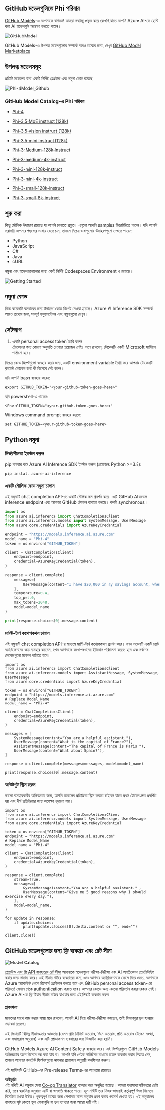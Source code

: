 <!--
CO_OP_TRANSLATOR_METADATA:
{
  "original_hash": "fb67a08b9fc911a10ed58081fadef416",
  "translation_date": "2025-07-16T18:59:11+00:00",
  "source_file": "md/01.Introduction/02/02.GitHubModel.md",
  "language_code": "bn"
}
-->
## GitHub মডেলগুলিতে Phi পরিবার

[GitHub Models](https://github.com/marketplace/models)-এ আপনাকে স্বাগতম! আমরা সবকিছু প্রস্তুত করে রেখেছি যাতে আপনি Azure AI-তে হোস্ট করা AI মডেলগুলি অন্বেষণ করতে পারেন।

![GitHubModel](../../../../../translated_images/GitHub_ModelCatalog.aa43c51c36454747ca1cc1ffa799db02cc66b4fb7e8495311701adb072442df8.bn.png)

GitHub Models-এ উপলব্ধ মডেলগুলোর সম্পর্কে আরও তথ্যের জন্য, দেখুন [GitHub Model Marketplace](https://github.com/marketplace/models)

## উপলব্ধ মডেলসমূহ

প্রতিটি মডেলের জন্য একটি নির্দিষ্ট প্লেগ্রাউন্ড এবং নমুনা কোড রয়েছে

![Phi-4Model_Github](../../../../../translated_images/GitHub_ModelPlay.cf6a9f1106e048535478f17ed0078551c3959884e4083eb62a895bb089dd831c.bn.png)

### GitHub Model Catalog-এ Phi পরিবার

- [Phi-4](https://github.com/marketplace/models/azureml/Phi-4)

- [Phi-3.5-MoE instruct (128k)](https://github.com/marketplace/models/azureml/Phi-3-5-MoE-instruct)

- [Phi-3.5-vision instruct (128k)](https://github.com/marketplace/models/azureml/Phi-3-5-vision-instruct)

- [Phi-3.5-mini instruct (128k)](https://github.com/marketplace/models/azureml/Phi-3-5-mini-instruct)

- [Phi-3-Medium-128k-Instruct](https://github.com/marketplace/models/azureml/Phi-3-medium-128k-instruct)

- [Phi-3-medium-4k-instruct](https://github.com/marketplace/models/azureml/Phi-3-medium-4k-instruct)

- [Phi-3-mini-128k-instruct](https://github.com/marketplace/models/azureml/Phi-3-mini-128k-instruct)

- [Phi-3-mini-4k-instruct](https://github.com/marketplace/models/azureml/Phi-3-mini-4k-instruct)

- [Phi-3-small-128k-instruct](https://github.com/marketplace/models/azureml/Phi-3-small-128k-instruct)

- [Phi-3-small-8k-instruct](https://github.com/marketplace/models/azureml/Phi-3-small-8k-instruct)

## শুরু করা

কিছু মৌলিক উদাহরণ রয়েছে যা আপনি চালাতে প্রস্তুত। এগুলো আপনি samples ডিরেক্টরিতে পাবেন। যদি আপনি সরাসরি আপনার পছন্দের ভাষায় যেতে চান, তাহলে নিচের ভাষাগুলোর উদাহরণগুলো দেখতে পারেন:

- Python  
- JavaScript  
- C#  
- Java  
- cURL  

নমুনা এবং মডেল চালানোর জন্য একটি নির্দিষ্ট Codespaces Environment ও রয়েছে।

![Getting Started](../../../../../translated_images/GitHub_ModelGetStarted.150220a802da6fb67944ad93c1a4c7b8a9811e43d77879a149ecf54c02928c6b.bn.png)

## নমুনা কোড

নিচে কয়েকটি ব্যবহারের জন্য উদাহরণ কোড স্নিপেট দেওয়া হয়েছে। Azure AI Inference SDK সম্পর্কে আরও তথ্যের জন্য, সম্পূর্ণ ডকুমেন্টেশন এবং নমুনাগুলো দেখুন।

## সেটআপ

1. একটি personal access token তৈরি করুন  
টোকেনের জন্য কোনো অনুমতি দেওয়ার প্রয়োজন নেই। মনে রাখবেন, টোকেনটি একটি Microsoft সার্ভিসে পাঠানো হবে।

নিচের কোড স্নিপেটগুলো ব্যবহার করার জন্য, একটি environment variable তৈরি করে আপনার টোকেনটি ক্লায়েন্ট কোডের জন্য কী হিসেবে সেট করুন।

যদি আপনি bash ব্যবহার করেন:  
```
export GITHUB_TOKEN="<your-github-token-goes-here>"
```  
যদি powershell-এ থাকেন:  

```
$Env:GITHUB_TOKEN="<your-github-token-goes-here>"
```  

Windows command prompt ব্যবহার করলে:  

```
set GITHUB_TOKEN=<your-github-token-goes-here>
```  

## Python নমুনা

### নির্ভরশীলতা ইনস্টল করুন  
pip ব্যবহার করে Azure AI Inference SDK ইনস্টল করুন (প্রয়োজন: Python >=3.8):  

```
pip install azure-ai-inference
```  
### একটি মৌলিক কোড নমুনা চালান

এই নমুনাটি chat completion API-তে একটি মৌলিক কল প্রদর্শন করে। এটি GitHub AI মডেল inference endpoint এবং আপনার GitHub টোকেন ব্যবহার করছে। কলটি synchronous।

```python
import os
from azure.ai.inference import ChatCompletionsClient
from azure.ai.inference.models import SystemMessage, UserMessage
from azure.core.credentials import AzureKeyCredential

endpoint = "https://models.inference.ai.azure.com"
model_name = "Phi-4"
token = os.environ["GITHUB_TOKEN"]

client = ChatCompletionsClient(
    endpoint=endpoint,
    credential=AzureKeyCredential(token),
)

response = client.complete(
    messages=[
        UserMessage(content="I have $20,000 in my savings account, where I receive a 4% profit per year and payments twice a year. Can you please tell me how long it will take for me to become a millionaire? Also, can you please explain the math step by step as if you were explaining it to an uneducated person?"),
    ],
    temperature=0.4,
    top_p=1.0,
    max_tokens=2048,
    model=model_name
)

print(response.choices[0].message.content)
```

### মাল্টি-টার্ন কথোপকথন চালান

এই নমুনাটি chat completion API-র মাধ্যমে মাল্টি-টার্ন কথোপকথন প্রদর্শন করে। যখন মডেলটি একটি চ্যাট অ্যাপ্লিকেশনের জন্য ব্যবহার করবেন, তখন আপনাকে কথোপকথনের ইতিহাস পরিচালনা করতে হবে এবং সর্বশেষ মেসেজগুলো মডেলে পাঠাতে হবে।

```
import os
from azure.ai.inference import ChatCompletionsClient
from azure.ai.inference.models import AssistantMessage, SystemMessage, UserMessage
from azure.core.credentials import AzureKeyCredential

token = os.environ["GITHUB_TOKEN"]
endpoint = "https://models.inference.ai.azure.com"
# Replace Model_Name
model_name = "Phi-4"

client = ChatCompletionsClient(
    endpoint=endpoint,
    credential=AzureKeyCredential(token),
)

messages = [
    SystemMessage(content="You are a helpful assistant."),
    UserMessage(content="What is the capital of France?"),
    AssistantMessage(content="The capital of France is Paris."),
    UserMessage(content="What about Spain?"),
]

response = client.complete(messages=messages, model=model_name)

print(response.choices[0].message.content)
```

### আউটপুট স্ট্রিম করুন

ভালো ব্যবহারকারীর অভিজ্ঞতার জন্য, আপনি মডেলের প্রতিক্রিয়া স্ট্রিম করতে চাইবেন যাতে প্রথম টোকেন দ্রুত প্রদর্শিত হয় এবং দীর্ঘ প্রতিক্রিয়ার জন্য অপেক্ষা এড়ানো যায়।

```
import os
from azure.ai.inference import ChatCompletionsClient
from azure.ai.inference.models import SystemMessage, UserMessage
from azure.core.credentials import AzureKeyCredential

token = os.environ["GITHUB_TOKEN"]
endpoint = "https://models.inference.ai.azure.com"
# Replace Model_Name
model_name = "Phi-4"

client = ChatCompletionsClient(
    endpoint=endpoint,
    credential=AzureKeyCredential(token),
)

response = client.complete(
    stream=True,
    messages=[
        SystemMessage(content="You are a helpful assistant."),
        UserMessage(content="Give me 5 good reasons why I should exercise every day."),
    ],
    model=model_name,
)

for update in response:
    if update.choices:
        print(update.choices[0].delta.content or "", end="")

client.close()
```

## GitHub মডেলগুলোর জন্য ফ্রি ব্যবহার এবং রেট সীমা

![Model Catalog](../../../../../translated_images/GitHub_Model.ca6c125cb3117d0ea7c2e204b066ee4619858d28e7b1a419c262443c5e9a2d5b.bn.png)

[প্লেগ্রাউন্ড এবং ফ্রি API ব্যবহারের রেট সীমা](https://docs.github.com/en/github-models/prototyping-with-ai-models#rate-limits) আপনাকে মডেলগুলো পরীক্ষা-নিরীক্ষা এবং AI অ্যাপ্লিকেশন প্রোটোটাইপ করার জন্য সাহায্য করে। এই সীমার বাইরে ব্যবহারের জন্য, এবং আপনার অ্যাপ্লিকেশনকে স্কেলে নিয়ে যেতে, আপনাকে Azure অ্যাকাউন্ট থেকে রিসোর্স প্রোভিশন করতে হবে এবং GitHub personal access token-এর পরিবর্তে সেখান থেকে authentication করতে হবে। আপনার কোডে অন্য কোনো পরিবর্তন করার দরকার নেই। Azure AI-তে ফ্রি টিয়ার সীমার বাইরে যাওয়ার জন্য এই লিঙ্কটি ব্যবহার করুন।

### প্রকাশনা

মডেলের সাথে কাজ করার সময় মনে রাখবেন, আপনি AI নিয়ে পরীক্ষা-নিরীক্ষা করছেন, তাই বিষয়বস্তুর ভুল হওয়ার সম্ভাবনা রয়েছে।

এই ফিচারটি বিভিন্ন সীমাবদ্ধতার আওতায় (যেমন প্রতি মিনিটে অনুরোধ, দিনে অনুরোধ, প্রতি অনুরোধ টোকেন সংখ্যা, এবং সমান্তরাল অনুরোধ) এবং এটি প্রোডাকশন ব্যবহারের জন্য ডিজাইন করা হয়নি।

GitHub Models Azure AI Content Safety ব্যবহার করে। এই ফিল্টারগুলো GitHub Models অভিজ্ঞতার অংশ হিসেবে বন্ধ করা যায় না। আপনি যদি পেইড সার্ভিসের মাধ্যমে মডেল ব্যবহার করার সিদ্ধান্ত নেন, তাহলে আপনার কনটেন্ট ফিল্টারগুলো আপনার প্রয়োজন অনুযায়ী কনফিগার করুন।

এই সার্ভিসটি GitHub-এর Pre-release Terms-এর আওতায় রয়েছে।

**অস্বীকৃতি**:  
এই নথিটি AI অনুবাদ সেবা [Co-op Translator](https://github.com/Azure/co-op-translator) ব্যবহার করে অনূদিত হয়েছে। আমরা যথাসাধ্য সঠিকতার চেষ্টা করি, তবে স্বয়ংক্রিয় অনুবাদে ত্রুটি বা অসঙ্গতি থাকতে পারে। মূল নথিটি তার নিজস্ব ভাষায়ই কর্তৃত্বপূর্ণ উৎস হিসেবে বিবেচিত হওয়া উচিত। গুরুত্বপূর্ণ তথ্যের জন্য পেশাদার মানব অনুবাদ গ্রহণ করার পরামর্শ দেওয়া হয়। এই অনুবাদের ব্যবহারে সৃষ্ট কোনো ভুল বোঝাবুঝি বা ভুল ব্যাখ্যার জন্য আমরা দায়ী নই।
